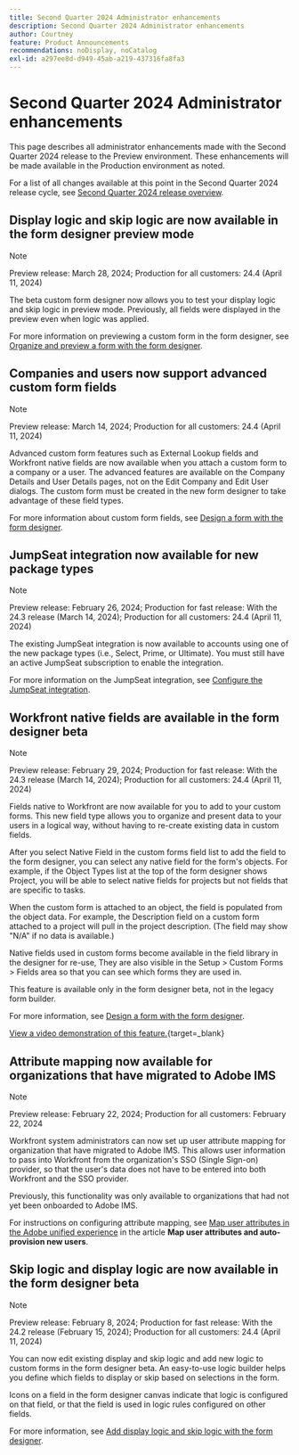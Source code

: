 ```yaml
---
title: Second Quarter 2024 Administrator enhancements
description: Second Quarter 2024 Administrator enhancements
author: Courtney
feature: Product Announcements
recommendations: noDisplay, noCatalog
exl-id: a297ee8d-d949-45ab-a219-437316fa8fa3
---
```

# Second Quarter 2024 Administrator enhancements

This page describes all administrator enhancements made with the Second Quarter 2024 release to the Preview environment. These enhancements will be made available in the Production environment as noted.

For a list of all changes available at this point in the Second Quarter 2024 release cycle, see [Second Quarter 2024 release overview](/help/quicksilver/product-announcements/product-releases/24-q2-release-activity/24-q2-release-overview.md).

## Display logic and skip logic are now available in the form designer preview mode

>[!NOTE]
>
>Preview release: March 28, 2024; Production for all customers: 24.4 (April 11, 2024)

The beta custom form designer now allows you to test your display logic and skip logic in preview mode. Previously, all fields were displayed in the preview even when logic was applied.

For more information on previewing a custom form in the form designer, see [Organize and preview a form with the form designer](/help/quicksilver/administration-and-setup/customize-workfront/create-manage-custom-forms/form-designer/design-a-form/organize-a-form.md).

## Companies and users now support advanced custom form fields

>[!NOTE]
>
>Preview release: March 14, 2024; Production for all customers: 24.4 (April 11, 2024)

Advanced custom form features such as External Lookup fields and Workfront native fields are now available when you attach a custom form to a company or a user. The advanced features are available on the Company Details and User Details pages, not on the Edit Company and Edit User dialogs. The custom form must be created in the new form designer to take advantage of these field types.

For more information about custom form fields, see [Design a form with the form designer](/help/quicksilver/administration-and-setup/customize-workfront/create-manage-custom-forms/form-designer/design-a-form/design-a-form.md).

## JumpSeat integration now available for new package types

>[!NOTE]
>
>Preview release: February 26, 2024; Production for fast release: With the 24.3 release (March 14, 2024); Production for all customers: 24.4 (April 11, 2024)

The existing JumpSeat integration is now available to accounts using one of the new package types (i.e., Select, Prime, or Ultimate). You must still have an active JumpSeat subscription to enable the integration.

For more information on the JumpSeat integration, see [Configure the JumpSeat integration](/help/quicksilver/administration-and-setup/configure-integrations/configure-jumpseat.md).

## Workfront native fields are available in the form designer beta

>[!NOTE]
>
>Preview release: February 29, 2024; Production for fast release: With the 24.3 release (March 14, 2024); Production for all customers: 24.4 (April 11, 2024)

Fields native to Workfront are now available for you to add to your custom forms. This new field type allows you to organize and present data to your users in a logical way, without having to re-create existing data in custom fields.

After you select Native Field in the custom forms field list to add the field to the form designer, you can select any native field for the form's objects. For example, if the Object Types list at the top of the form designer shows Project, you will be able to select native fields for projects but not fields that are specific to tasks.

When the custom form is attached to an object, the field is populated from the object data. For example, the Description field on a custom form attached to a project will pull in the project description. (The field may show "N/A" if no data is available.)

Native fields used in custom forms become available in the field library in the designer for re-use, They are also visible in the Setup > Custom Forms > Fields area so that you can see which forms they are used in.

This feature is available only in the form designer beta, not in the legacy form builder.

For more information, see [Design a form with the form designer](/help/quicksilver/administration-and-setup/customize-workfront/create-manage-custom-forms/form-designer/design-a-form/design-a-form.md).

[View a video demonstration of this feature.](https://video.tv.adobe.com/v/3427702/){target=_blank}

## Attribute mapping now available for organizations that have migrated to Adobe IMS

>[!NOTE]
>
>Preview release: February 22, 2024; Production for all customers: February 22, 2024

Workfront system administrators can now set up user attribute mapping for organization that have migrated to Adobe IMS. This allows user information to pass into Workfront from the organization's SSO (Single Sign-on) provider, so that the user's data does not have to be entered into both Workfront and the SSO provider.

Previously, this functionality was only available to organizations that had not yet been onboarded to Adobe IMS.

For instructions on configuring attribute mapping, see [Map user attributes in the Adobe unified experience](/help/quicksilver/administration-and-setup/add-users/create-and-manage-users/map-user-attributes.md#map-user-attributes-in-the-adobe-unified-experience) in the article **Map user attributes and auto-provision new users**.

## Skip logic and display logic are now available in the form designer beta

>[!NOTE]
>
>Preview release: February 8, 2024; Production for fast release: With the 24.2 release (February 15, 2024); Production for all customers: 24.4 (April 11, 2024)

You can now edit existing display and skip logic and add new logic to custom forms in the form designer beta. An easy-to-use logic builder helps you define which fields to display or skip based on selections in the form.

Icons on a field in the form designer canvas indicate that logic is configured on that field, or that the field is used in logic rules configured on other fields.

For more information, see [Add display logic and skip logic with the form designer](/help/quicksilver/administration-and-setup/customize-workfront/create-manage-custom-forms/form-designer/design-a-form/display-skip-logic-form-designer.md).
